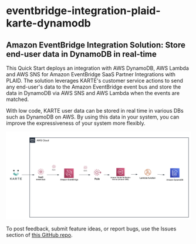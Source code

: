 # eventbridge-integration-plaid-karte-dynamodb
## Amazon EventBridge Integration Solution: Store end-user data in DynamoDB in real-time 

This Quick Start deploys an integration with AWS DynamoDB, AWS Lambda and AWS SNS for Amazon EventBridge SaaS Partner Integrations with PLAID. 
The solution leverages KARTE's customer service actions to send any end-user's data to the Amazon EventBridge event bus and store the data in DynamoDB via AWS SNS and AWS Lambda when the events are matched.

With low code, KARTE user data can be stored in real time in various DBs such as DynamoDB on AWS. By using this data in your system, you can improve the expressiveness of your system more flexibly.

![Quick Start architecture for EventBridge Integration Solution for DynamoDB](images/arch-eventbridge-integration-plaid-karte-dynamodb.png)

To post feedback, submit feature ideas, or report bugs, use the Issues section of [this GitHub repo](https://github.com/aws-quickstart/eventbridge-integration-solution-karte-dynamodb-integration).


